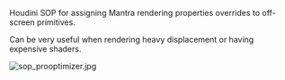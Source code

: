 Houdini SOP for assigning Mantra rendering properties overrides to off-screen primitives.

Can be very useful when rendering heavy displacement or having expensive shaders.

![sop_prooptimizer.jpg](https://bitbucket.org/repo/nbyB9y/images/1705873826-sop_prooptimizer.jpg)
